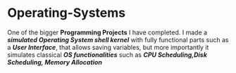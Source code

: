 # Operating-Systems

One of the bigger **Programming Projects** I have completed. I made a **_simulated Operating System shell kernel_** with fully functional parts such as a **_User Interface_**, that allows saving variables, but more importantly it simulates classical **_OS functionalities_** such as **_CPU Scheduling,Disk Scheduling, Memory Allocation_**
